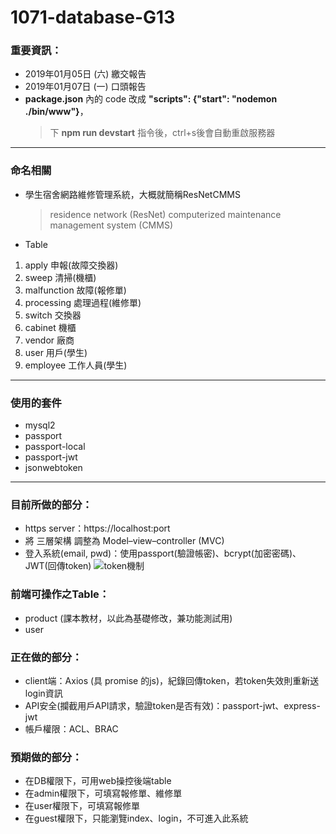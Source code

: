 # 1071-database-G13

### 重要資訊：
* 2019年01月05日 (六) 繳交報告
* 2019年01月07日 (一) 口頭報告
* **package.json** 內的 code 改成 **"scripts": {"start": "nodemon ./bin/www"}**，
  > 下 **npm run devstart** 指令後，ctrl+s後會自動重啟服務器
---

### 命名相關
* 學生宿舍網路維修管理系統，大概就簡稱ResNetCMMS
  > residence network (ResNet)
  > computerized maintenance management system (CMMS)

* Table
1. apply 申報(故障交換器)
1. sweep 清掃(機櫃)
1. malfunction 故障(報修單)
1. processing 處理過程(維修單)
1. switch 交換器
1. cabinet 機櫃
1. vendor 廠商
1. user 用戶(學生)
1. employee 工作人員(學生)
---

### 使用的套件
* mysql2
* passport
* passport-local
* passport-jwt
* jsonwebtoken
---

### 目前所做的部分：
* https server：https://localhost:port
* 將 三層架構 調整為 Model–view–controller (MVC)
* 登入系統(email, pwd)：使用passport(驗證帳密)、bcrypt(加密密碼)、JWT(回傳token)
![token機制](https://cdn-images-1.medium.com/max/1334/1*7T41R0dSLEzssIXPHpvimQ.png)

### 前端可操作之Table：
* product (課本教材，以此為基礎修改，兼功能測試用)
* user

### 正在做的部分：
* client端：Axios (具 promise 的js)，紀錄回傳token，若token失效則重新送login資訊
* API安全(攔截用戶API請求，驗證token是否有效)：passport-jwt、express-jwt
* 帳戶權限：ACL、BRAC

### 預期做的部分：
* 在DB權限下，可用web操控後端table
* 在admin權限下，可填寫報修單、維修單
* 在user權限下，可填寫報修單
* 在guest權限下，只能瀏覽index、login，不可進入此系統

